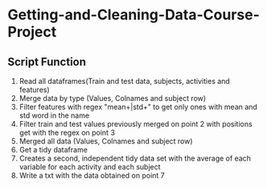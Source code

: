 # Getting-and-Cleaning-Data-Course-Project

## Script Function

1) Read all dataframes(Train and test data, subjects, activities and features)
2) Merge data by type (Values, Colnames and subject row)
3) Filter features with regex "mean+|std+" to get only ones with mean and std word in the name
4) Filter train and test values previously merged on point 2 with positions get with the regex on point 3
5) Merged all data (Values, Colnames and subject row)
6) Get a tidy dataframe
7) Creates a second, independent tidy data set with the average of each variable for each activity and each subject
8) Write a txt with the data obtained on point 7
